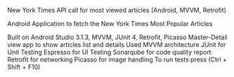 New York Times API call for most viewed articles (Android, MVVM, Retrofit)

Android Application to fetch the New York Times Most Popular Articles

Built on Android Studio 3.1.3, MVVM, JUnit 4, Retrofit, Picasso
Master-Detail view app to show articles list and details
Used MVVM architecture
JUnit for Unit Testing
Espresso for UI Testing
Sonarqube for code quality report
Retrofit for networking
Picasso for image handling
To run tests press (Ctrl + Shift + F10)